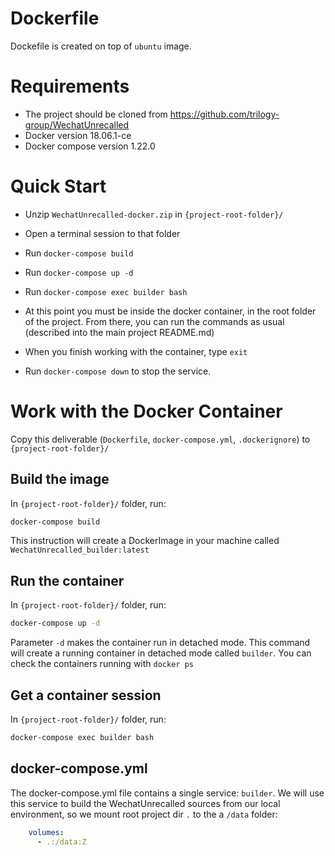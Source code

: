 # Dockerfile

Dockefile is created on top of `ubuntu` image.

# Requirements

 - The project should be cloned from https://github.com/trilogy-group/WechatUnrecalled
 - Docker version 18.06.1-ce
 - Docker compose version 1.22.0
  
# Quick Start

- Unzip `WechatUnrecalled-docker.zip` in `{project-root-folder}/`
- Open a terminal session to that folder
- Run `docker-compose build`
- Run `docker-compose up -d`
- Run `docker-compose exec builder bash`
- At this point you must be inside the docker container, in the root folder of the project. From there, you can run the commands as usual (described into the main project README.md)
	
- When you finish working with the container, type `exit`
- Run `docker-compose down` to stop the service.

# Work with the Docker Container

Copy this deliverable (`Dockerfile`, `docker-compose.yml`, `.dockerignore`) to `{project-root-folder}/`

## Build the image

In `{project-root-folder}/` folder, run:

```bash
docker-compose build
```

This instruction will create a DockerImage in your machine called `WechatUnrecalled_builder:latest`

## Run the container

In `{project-root-folder}/` folder, run:

```bash
docker-compose up -d
```

Parameter `-d` makes the container run in detached mode.
This command will create a running container in detached mode called `builder`.
You can check the containers running with `docker ps`

## Get a container session

In `{project-root-folder}/` folder, run:

```bash
docker-compose exec builder bash
```

## docker-compose.yml

The docker-compose.yml file contains a single service: `builder`.
We will use this service to build the WechatUnrecalled sources from our local environment, so we mount root project dir `.` to the a `/data` folder:

```yaml
    volumes:
      - .:/data:Z
```
